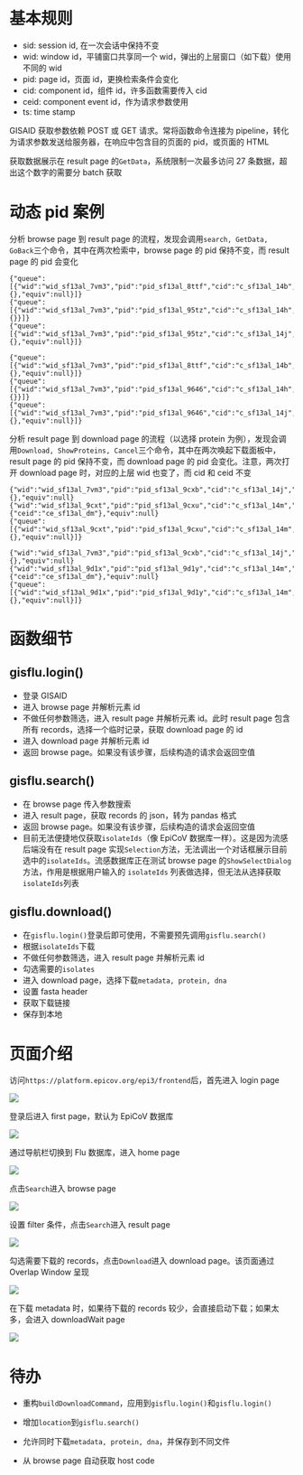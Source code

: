 # 基本规则

- sid: session id, 在一次会话中保持不变
- wid: window id，平铺窗口共享同一个 wid，弹出的上层窗口（如下载）使用不同的 wid
- pid: page id，页面 id，更换检索条件会变化
- cid: component id，组件 id，许多函数需要传入 cid
- ceid: component event id，作为请求参数使用
- ts: time stamp

GISAID 获取参数依赖 POST 或 GET 请求。常将函数命令连接为 pipeline，转化为请求参数发送给服务器，在响应中包含目的页面的 pid，或页面的 HTML

获取数据展示在 result page 的`GetData`，系统限制一次最多访问 27 条数据，超出这个数字的需要分 batch 获取

# 动态 pid 案例

分析 browse page 到 result page 的流程，发现会调用`search, GetData, GoBack`三个命令，其中在两次检索中，browse page 的 pid 保持不变，而 result page 的 pid 会变化

```
{"queue":[{"wid":"wid_sf13al_7vm3","pid":"pid_sf13al_8ttf","cid":"c_sf13al_14b","cmd":"search","params":{},"equiv":null}]}
{"queue":[{"wid":"wid_sf13al_7vm3","pid":"pid_sf13al_95tz","cid":"c_sf13al_14h","cmd":"GetData","params":{}}]}
{"queue":[{"wid":"wid_sf13al_7vm3","pid":"pid_sf13al_95tz","cid":"c_sf13al_14j","cmd":"GoBack","params":{},"equiv":null}]}

{"queue":[{"wid":"wid_sf13al_7vm3","pid":"pid_sf13al_8ttf","cid":"c_sf13al_14b","cmd":"search","params":{},"equiv":null}]}
{"queue":[{"wid":"wid_sf13al_7vm3","pid":"pid_sf13al_9646","cid":"c_sf13al_14h","cmd":"GetData","params":{}}]}
{"queue":[{"wid":"wid_sf13al_7vm3","pid":"pid_sf13al_9646","cid":"c_sf13al_14j","cmd":"GoBack","params":{},"equiv":null}]}
```

分析 result page 到 download page 的流程（以选择 protein 为例），发现会调用`Download, ShowProteins, Cancel`三个命令，其中在两次唤起下载面板中，result page 的 pid 保持不变，而 download page 的 pid 会变化。注意，两次打开 download page 时，对应的上层 wid 也变了，而 cid 和 ceid 不变

```
{"wid":"wid_sf13al_7vm3","pid":"pid_sf13al_9cxb","cid":"c_sf13al_14j","cmd":"Download","params":{},"equiv":null}
{"wid":"wid_sf13al_9cxt","pid":"pid_sf13al_9cxu","cid":"c_sf13al_14m","cmd":"ShowProteins","params":{"ceid":"ce_sf13al_dm"},"equiv":null}
{"queue":[{"wid":"wid_sf13al_9cxt","pid":"pid_sf13al_9cxu","cid":"c_sf13al_14m","cmd":"Cancel","params":{},"equiv":null}]}

{"wid":"wid_sf13al_7vm3","pid":"pid_sf13al_9cxb","cid":"c_sf13al_14j","cmd":"Download","params":{},"equiv":null}
{"wid":"wid_sf13al_9d1x","pid":"pid_sf13al_9d1y","cid":"c_sf13al_14m","cmd":"ShowProteins","params":{"ceid":"ce_sf13al_dm"},"equiv":null}
{"queue":[{"wid":"wid_sf13al_9d1x","pid":"pid_sf13al_9d1y","cid":"c_sf13al_14m","cmd":"Cancel","params":{},"equiv":null}]}
```

# 函数细节

## gisflu.login()

- 登录 GISAID
- 进入 browse page 并解析元素 id
- 不做任何参数筛选，进入 result page 并解析元素 id。此时 result page 包含所有 records，选择一个临时记录，获取 download page 的 id
- 进入 download page 并解析元素 id
- 返回 browse page。如果没有该步骤，后续构造的请求会返回空值

## gisflu.search()

- 在 browse page 传入参数搜索
- 进入 result page，获取 records 的 json，转为 pandas 格式
- 返回 browse page。如果没有该步骤，后续构造的请求会返回空值
- 目前无法便捷地仅获取`isolateIds`（像 EpiCoV 数据库一样）。这是因为流感后端没有在 result page 实现`Selection`方法，无法调出一个对话框展示目前选中的`isolateIds`。流感数据库正在测试 browse page 的`ShowSelectDialog`方法，作用是根据用户输入的 `isolateIds` 列表做选择，但无法从选择获取`isolateIds`列表

## gisflu.download()

- 在`gisflu.login()`登录后即可使用，不需要预先调用`gisflu.search()`
- 根据`isolateIds`下载
- 不做任何参数筛选，进入 result page 并解析元素 id
- 勾选需要的`isolates`
- 进入 download page，选择下载`metadata, protein, dna`
- 设置 fasta header
- 获取下载链接
- 保存到本地

# 页面介绍

访问`https://platform.epicov.org/epi3/frontend`后，首先进入 login page

![](img/gisflu-loginPage.png)

登录后进入 first page，默认为 EpiCoV 数据库

![](img/gisflu-firstPage.png)

通过导航栏切换到 Flu 数据库，进入 home page

![](img/gisflu-homePage.png)

点击`Search`进入 browse page

![](img/gisflu-browsePage.png)

设置 filter 条件，点击`Search`进入 result page

![](img/gisflu-resultPage.png)

勾选需要下载的 records，点击`Download`进入 download page。该页面通过 Overlap Window 呈现

![](img/gisflu-downloadPage.png)

在下载 metadata 时，如果待下载的 records 较少，会直接启动下载；如果太多，会进入 downloadWait page

![](img/gisflu-downloadWaitPage.png)

# 待办

- 重构`buildDownloadCommand`，应用到`gisflu.login()`和`gisflu.login()`

- 增加`location`到`gisflu.search()`

- 允许同时下载`metadata, protein, dna`，并保存到不同文件

- 从 browse page 自动获取 host code
